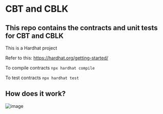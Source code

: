# CBT and CBLK

## This repo contains the contracts and unit tests for CBT and CBLK

This is a Hardhat project

Refer to this: https://hardhat.org/getting-started/

To compile contracts `npx hardhat compile`

To test contracts   `npx hardhat test`

## How does it work?

![image](https://user-images.githubusercontent.com/52208431/171162512-8a78ef7e-d1fe-4a89-a962-918db18f9e35.png)
